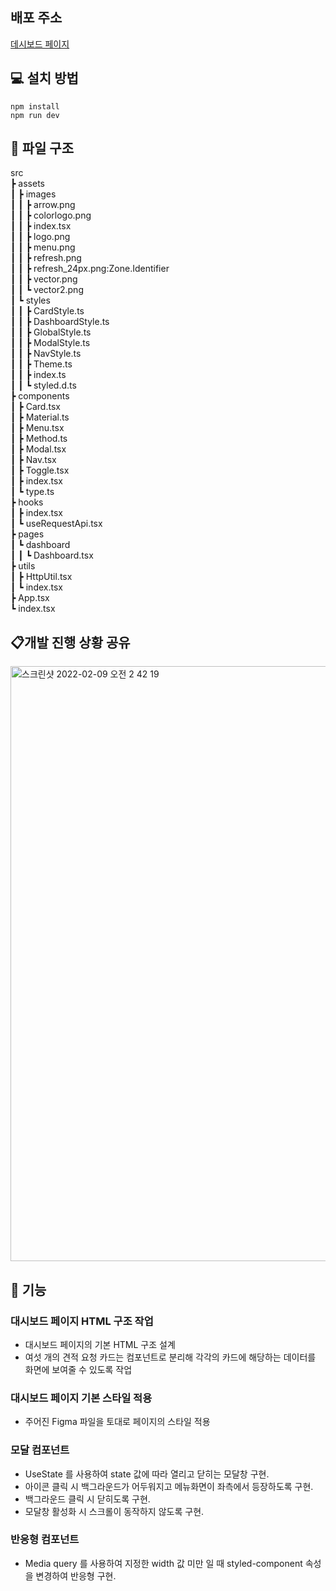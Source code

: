 ## 배포 주소

<a href="https://gilpop8663.github.io/03_dashboard/">데시보드 페이지</a>

## 💻 설치 방법

    npm install
    npm run dev

## 📂 파일 구조

src  
 ┣ assets  
 ┃ ┣ images  
 ┃ ┃ ┣ arrow.png  
 ┃ ┃ ┣ colorlogo.png  
 ┃ ┃ ┣ index.tsx  
 ┃ ┃ ┣ logo.png  
 ┃ ┃ ┣ menu.png  
 ┃ ┃ ┣ refresh.png  
 ┃ ┃ ┣ refresh_24px.png:Zone.Identifier  
 ┃ ┃ ┣ vector.png  
 ┃ ┃ ┗ vector2.png  
 ┃ ┗ styles  
 ┃ ┃ ┣ CardStyle.ts  
 ┃ ┃ ┣ DashboardStyle.ts  
 ┃ ┃ ┣ GlobalStyle.ts  
 ┃ ┃ ┣ ModalStyle.ts  
 ┃ ┃ ┣ NavStyle.ts  
 ┃ ┃ ┣ Theme.ts  
 ┃ ┃ ┣ index.ts  
 ┃ ┃ ┗ styled.d.ts  
 ┣ components  
 ┃ ┣ Card.tsx  
 ┃ ┣ Material.ts  
 ┃ ┣ Menu.tsx  
 ┃ ┣ Method.ts  
 ┃ ┣ Modal.tsx  
 ┃ ┣ Nav.tsx  
 ┃ ┣ Toggle.tsx  
 ┃ ┣ index.tsx  
 ┃ ┗ type.ts  
 ┣ hooks  
 ┃ ┣ index.tsx  
 ┃ ┗ useRequestApi.tsx  
 ┣ pages  
 ┃ ┗ dashboard  
 ┃ ┃ ┗ Dashboard.tsx  
 ┣ utils  
 ┃ ┣ HttpUtil.tsx  
 ┃ ┗ index.tsx  
 ┣ App.tsx  
 ┗ index.tsx

## 📋개발 진행 상황 공유

<img width="952" alt="스크린샷 2022-02-09 오전 2 42 19" src="https://user-images.githubusercontent.com/91244500/153044840-4b2231bb-2323-4086-aad8-377874414505.png">

## 📝 기능

### 대시보드 페이지 HTML 구조 작업

- 대시보드 페이지의 기본 HTML 구조 설계
- 여섯 개의 견적 요청 카드는 컴포넌트로 분리해 각각의 카드에 해당하는 데이터를 화면에 보여줄 수 있도록 작업

### 대시보드 페이지 기본 스타일 적용

- 주어진 Figma 파일을 토대로 페이지의 스타일 적용

### 모달 컴포넌트

- UseState 를 사용하여 state 값에 따라 열리고 닫히는 모달창 구현.
- 아이콘 클릭 시 백그라운드가 어두워지고 메뉴화면이 좌측에서 등장하도록 구현.
- 백그라운드 클릭 시 닫히도록 구현.
- 모달창 활성화 시 스크롤이 동작하지 않도록 구현.

### 반응형 컴포넌트

- Media query 를 사용하여 지정한 width 값 미만 일 때 styled-component 속성을 변경하여 반응형 구현.
